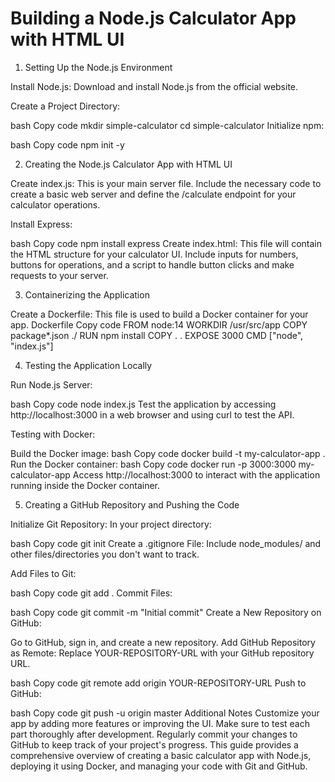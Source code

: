 # Building a Node.js Calculator App with HTML UI

1. Setting Up the Node.js Environment

Install Node.js: Download and install Node.js from the official website.

Create a Project Directory:

bash
Copy code
mkdir simple-calculator
cd simple-calculator
Initialize npm:

bash
Copy code
npm init -y

2. Creating the Node.js Calculator App with HTML UI

Create index.js:
This is your main server file. Include the necessary code to create a basic web server and define the /calculate endpoint for your calculator operations.

Install Express:

bash
Copy code
npm install express
Create index.html:
This file will contain the HTML structure for your calculator UI. Include inputs for numbers, buttons for operations, and a script to handle button clicks and make requests to your server.

3. Containerizing the Application

Create a Dockerfile:
This file is used to build a Docker container for your app.
Dockerfile
Copy code
FROM node:14
WORKDIR /usr/src/app
COPY package*.json ./
RUN npm install
COPY . .
EXPOSE 3000
CMD ["node", "index.js"]

4. Testing the Application Locally

Run Node.js Server:

bash
Copy code
node index.js
Test the application by accessing http://localhost:3000 in a web browser and using curl to test the API.

Testing with Docker:

Build the Docker image:
bash
Copy code
docker build -t my-calculator-app .
Run the Docker container:
bash
Copy code
docker run -p 3000:3000 my-calculator-app
Access http://localhost:3000 to interact with the application running inside the Docker container.

5. Creating a GitHub Repository and Pushing the Code

Initialize Git Repository:
In your project directory:

bash
Copy code
git init
Create a .gitignore File:
Include node_modules/ and other files/directories you don't want to track.

Add Files to Git:

bash
Copy code
git add .
Commit Files:

bash
Copy code
git commit -m "Initial commit"
Create a New Repository on GitHub:

Go to GitHub, sign in, and create a new repository.
Add GitHub Repository as Remote:
Replace YOUR-REPOSITORY-URL with your GitHub repository URL.

bash
Copy code
git remote add origin YOUR-REPOSITORY-URL
Push to GitHub:

bash
Copy code
git push -u origin master
Additional Notes
Customize your app by adding more features or improving the UI.
Make sure to test each part thoroughly after development.
Regularly commit your changes to GitHub to keep track of your project's progress.
This guide provides a comprehensive overview of creating a basic calculator app with Node.js, deploying it using Docker, and managing your code with Git and GitHub.